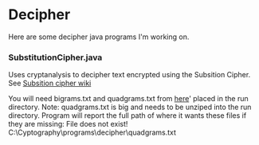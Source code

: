 # Decipher

Here are some decipher java programs I'm working on.

### SubstitutionCipher.java
<p>Uses cryptanalysis to decipher text encrypted using the Subsition Cipher.
 See <a href="https://en.wikipedia.org/wiki/Substitution_cipher">Subsition cipher wiki</a></p>

You will need bigrams.txt and quadgrams.txt from <a href="http://practicalcryptography.com/cryptanalysis/text-characterisation/quadgrams/">here</a>' placed in the run directory. Note: quadgrams.txt is big and needs to be unziped into the run directory.
Program will report the full path of where it wants these files if they are missing:
File does not exist! C:\Cyptography\programs\decipher\quadgrams.txt
